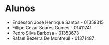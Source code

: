 # Alunos

* Endesson José Henrique Santos - 01358315
* Fillipe Cezar Soares Gomes - 01411741
* Pedro Silva Barbosa - 01353673
* Rafael Bezerra De Montreuil - 01371487